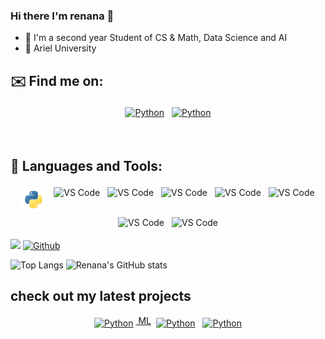 ### Hi there I'm renana 👋
- 🌱 I'm a second year Student of CS & Math, Data Science and AI
- :school: Ariel University

## ✉️ Find me on:
<p align="center">
 <a href="http://linkedin.com/in/renana-rimon-27301020a" target="_blank" rel="noopener noreferrer"> <img src="https://cdn.jsdelivr.net/npm/simple-icons@v3/icons/linkedin.svg" alt="Python" height="40" style="vertical-align:top; margin:4px"></a>
 <a href="mailto:renana1414@gmail.com"> <img src="https://cdn.jsdelivr.net/npm/simple-icons@v3/icons/gmail.svg" alt="Python" height="40" style="vertical-align:top; margin:4px"></a>
</p>

<br />

## 🧰 Languages and Tools:
<p align="center">
<img src="https://raw.githubusercontent.com/github/explore/80688e429a7d4ef2fca1e82350fe8e3517d3494d/topics/python/python.png" alt="Python" height="40" style="vertical-align:top; margin:4px">
<img src="https://user-images.githubusercontent.com/77155986/148258817-258d4e75-2cdf-4f94-b84b-55ef5a9b5334.png" alt="VS Code" height="40" style="vertical-align:top; margin:4px">
<img src="https://user-images.githubusercontent.com/77155986/148259578-a6c6de99-9bfa-4709-b290-d1e4ef78131c.png" alt="VS Code" height="40" style="vertical-align:top; margin:4px">
<img src="https://user-images.githubusercontent.com/77155986/148260382-31391768-c6d7-400f-99c6-c411bb87d592.jpg" alt="VS Code" height="40" style="vertical-align:top; margin:4px">
<img src="https://user-images.githubusercontent.com/77155986/148259312-87c40877-be91-43ab-853a-4c80fc72be35.png" alt="VS Code" height="40" style="vertical-align:top; margin:4px">
<img src="https://user-images.githubusercontent.com/77155986/148259662-40985412-590c-44bc-bd92-c14cfae3fb74.png" alt="VS Code" height="40" style="vertical-align:top; margin:4px">
<img src="https://user-images.githubusercontent.com/77155986/148259783-7ad0a4dc-3511-41b7-ac9a-9f156da94b90.png" alt="VS Code" height="40" style="vertical-align:top; margin:4px">
<img src="https://user-images.githubusercontent.com/77155986/148259989-29bedce7-d659-477f-b4ab-d423867f571a.png" alt="VS Code" height="40" style="vertical-align:top; margin:4px">

</p>


![](https://visitor-badge.laobi.icu/badge?page_id=renanarimon.renanarimon)
[![Github](https://img.shields.io/github/followers/renanarimon?label=Follow&style=social)](https://github.com/CharalambosIoannou)

![Top Langs](https://github-readme-stats.vercel.app/api/top-langs/?username=renanarimon&theme=tokyonight)
![Renana's GitHub stats](https://github-readme-stats.vercel.app/api?username=renanarimon&show_icons=true&theme=tokyonight)

## check out my latest projects
<p align="center">
<a href="https://github.com/renanarimon/ML.git" target="_blank" rel="noopener noreferrer"> <img src="https://user-images.githubusercontent.com/77155986/147161958-08175281-bcc5-4cb3-93f0-d66cfcf293cc.png" alt="Python" height="200" style="vertical-align:top; margin:4px"> ML</a>
<a href="https://github.com/renanarimon/OOP_Ex4.git" target="_blank" rel="noopener noreferrer"> <img src="https://user-images.githubusercontent.com/77155986/148262240-48715e55-fc7a-4af9-8484-bcb7d49405e6.png" alt="Python" height="200" style="vertical-align:top; margin:4px"></a>
 <a href="https://github.com/renanarimon/Bayes_Net.git" target="_blank" rel="noopener noreferrer"> <img src="https://user-images.githubusercontent.com/77155986/148262618-ad78ec14-eb40-4d8f-a841-99b51ebdcfe8.png" alt="Python" height="200" style="vertical-align:top; margin:4px"></a>
</p>







